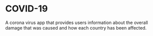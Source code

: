 # COVID-19
A corona virus app that provides users information about the overall damage that was caused and how each country has been affected.
